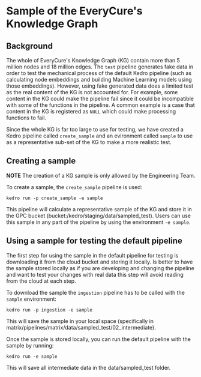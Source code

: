 # Sample of the EveryCure's Knowledge Graph

## Background

The whole of EveryCure's Knowledge Graph (KG) contain more than
5 million nodes and 18 million edges. The `test` pipeline
generates fake data in order to test the mechanical process
of the default Kedro pipeline (such as calculating node
embeddings and building Machine Learning models using
those embeddings). However, using fake generated data
does a limited test as the real content of the KG is not
accounted for. For example, some content in the KG could
make the pipeline fail since it could be incompatible with
some of the functions in the pipeline. A common example is a
case that content in the KG is registered as `NULL` which
could make processing functions to fail.
  
Since the whole KG is far too large to use for testing,
we have created a Kedro pipeline called `create_sample` and
an evironment called `sample` to use as a representative
sub-set of the KG to make a more realistic test.

## Creating a sample

**NOTE** The creation of a KG sample is only allowed by the
Engineering Team.

To create a sample, the `create_sample` pipeline is used:  
  

    kedro run -p create_sample -e sample
  
  
This pipeline will calculate a representative sample of the
KG and store it in the GPC bucket (bucket:/kedro/staging/data/sampled_test).
Users can use this sample in any part of the pipeline by using the
environment `-e sample`.  
  
## Using a sample for testing the default pipeline

The first step for using the sample in the default pipeline for
testing is downloading it from the cloud bucket and storing
it locally. Is better to have the sample stored locally as if
you are developing and changing the pipeline and want to test
your changes with real data this step will avoid reading from
the cloud at each step.  
  
To download the sample the `ingestion` pipeline has to be called
with the `sample` environment:  
  
    kedro run -p ingestion -e sample
  
This will save the sample in your local space (specifically in
matrix/pipelines/matrix/data/sampled_test/02_intermediate).  
  

Once the sample is stored locally, you can run the default pipeline
with the sample by running:  
  
    kedro run -e sample
  
This will save all intermediate data in the data/sampled_test folder.






